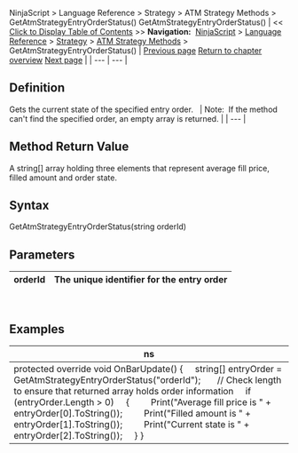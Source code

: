 ﻿
NinjaScript \> Language Reference \> Strategy \> ATM Strategy Methods \> GetAtmStrategyEntryOrderStatus()
GetAtmStrategyEntryOrderStatus()
| \<\< [Click to Display Table of Contents](getatmstrategyentryorderstatus.md) \>\> **Navigation:**     [NinjaScript](ninjascript.md) \> [Language Reference](language_reference_wip.md) \> [Strategy](strategy.md) \> [ATM Strategy Methods](atm_strategy_methods.md) \> GetAtmStrategyEntryOrderStatus() | [Previous page](atmstrategycreate.md) [Return to chapter overview](atm_strategy_methods.md) [Next page](getatmstrategymarketposition.md) |
| --- | --- |
## Definition
Gets the current state of the specified entry order. 
 
| Note:  If the method can't find the specified order, an empty array is returned. |
| --- |

## Method Return Value
A string\[] array holding three elements that represent average fill price, filled amount and order state.
## 
## Syntax
GetAtmStrategyEntryOrderStatus(string orderId)
## 
## Parameters
| orderId | The unique identifier for the entry order |
| --- | --- |
 
## 
## Examples
| ns |
| --- |
| protected override void OnBarUpdate() {      string\[] entryOrder \= GetAtmStrategyEntryOrderStatus("orderId");        // Check length to ensure that returned array holds order information      if (entryOrder.Length \> 0)      {          Print("Average fill price is " \+ entryOrder\[0].ToString());          Print("Filled amount is " \+ entryOrder\[1].ToString());          Print("Current state is " \+ entryOrder\[2].ToString());      } } |

